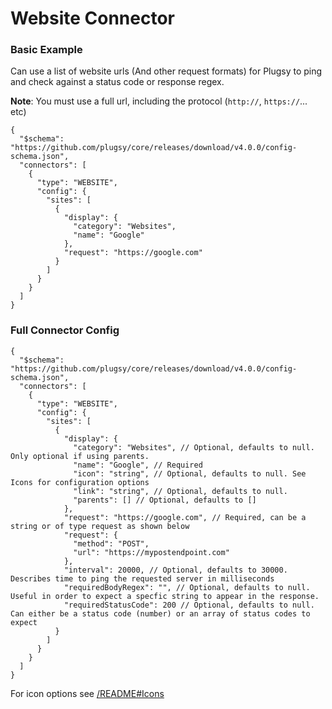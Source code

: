 # Website Connector

### Basic Example

Can use a list of website urls (And other request formats) for Plugsy to ping and check against a status code or response regex.

**Note**: You must use a full url, including the protocol (`http://`, `https://`... etc)

```jsonc
{
  "$schema": "https://github.com/plugsy/core/releases/download/v4.0.0/config-schema.json",
  "connectors": [
    {
      "type": "WEBSITE",
      "config": {
        "sites": [
          {
            "display": {
              "category": "Websites",
              "name": "Google"
            },
            "request": "https://google.com"
          }
        ]
      }
    }
  ]
}
```

### Full Connector Config

```jsonc
{
  "$schema": "https://github.com/plugsy/core/releases/download/v4.0.0/config-schema.json",
  "connectors": [
    {
      "type": "WEBSITE",
      "config": {
        "sites": [
          {
            "display": {
              "category": "Websites", // Optional, defaults to null. Only optional if using parents.
              "name": "Google", // Required
              "icon": "string", // Optional, defaults to null. See Icons for configuration options
              "link": "string", // Optional, defaults to null.
              "parents": [] // Optional, defaults to []
            },
            "request": "https://google.com", // Required, can be a string or of type request as shown below
            "request": {
              "method": "POST",
              "url": "https://mypostendpoint.com"
            },
            "interval": 20000, // Optional, defaults to 30000. Describes time to ping the requested server in milliseconds
            "requiredBodyRegex": "", // Optional, defaults to null. Useful in order to expect a specfic string to appear in the response.
            "requiredStatusCode": 200 // Optional, defaults to null. Can either be a status code (number) or an array of status codes to expect
          }
        ]
      }
    }
  ]
}
```

For icon options see [/README#Icons](/README#Icons)
